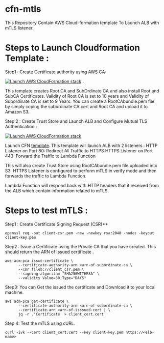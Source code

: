 # cfn-mtls
This Repository Contain AWS Cloud-formation template To Launch ALB with mTLS listener.

Steps to Launch Cloudformation Template :
=========================================

Step1 : Create Certificate authority using AWS CA: 

[![Launch AWS CloudFormation stack](https://s3.amazonaws.com/cloudformation-examples/cloudformation-launch-stack.png)](https://console.aws.amazon.com/cloudformation/home?region=us-east-1#/stacks/new?stackName=MyStack&templateURL=https://console.aws.amazon.com/cloudformation/home?region=us-east-1#/stacks/new?stackName=Issue-Certficate-using-private-ca&templateURL=https://raw.githubusercontent.com/anavaz/cfn-mtls/main/issue-certificate-using-aws-private-ca.yaml
) . 

This template creates Root CA and SubOrdinate CA and also install Root and SubCA Certificates. Validity of Root CA is set to 10 years and Validity of Subordinate CA is set to 9 Years.  You can create a RootCAbundle.pem file by simply coping the subordinate CA cert and Root CA and upload it to Amazon S3. 



Step 2 : Create Trust Store and Launch ALB and Configure Mutual TLS Authentication : 

[![Launch AWS CloudFormation stack](https://s3.amazonaws.com/cloudformation-examples/cloudformation-launch-stack.png)](https://console.aws.amazon.com/cloudformation/home?region=us-east-1#/stacks/new?stackName=LaunchALBWithMTLS&templateURL=https://raw.githubusercontent.com/anavaz/cfn-mtls/main/alb-with-mtls.yaml)


Launch CFN [template](https://github.com/anavaz/cfn-mtls/blob/main/issue-certificate-using-aws-private-ca.yaml). This template will launch ALB with 2 listeners :
    HTTP Listener on Port 80: Redirect All Traffic to HTTPS
    HTTPS Listener on Port 443: Forward the Traffic to Lambda Function

 This will also create Trust Store using RootCAbundle.pem file uploaded into S3. HTTPS Listener is configured to perform mTLS in verify mode and then forwards the traffic to Lambda Function.

 Lambda Function will respond back with HTTP headers that it received from the ALB which contain information related to mTLS. 


 Steps to test mTLS :
 ==================

Step1 : Create Certificate Signing Request (CSR)** 
```
openssl req -out client-csr.pem -new -newkey rsa:2048 -nodes -keyout client-key.pem
```
Step2 : Issue a Certificate using the Private CA that you have created. This should return the ARN of Issued certificate .
```
aws acm-pca issue-certificate \
      --certificate-authority-arn <arn-of-subordinate-ca \
      --csr fileb://client_csr.pem \
      --signing-algorithm "SHA256WITHRSA" \
      --validity Value=30,Type="DAYS" 
```
Step3: You can Get the issued the certificate and Download it to your local machine.
```
aws acm-pca get-certificate \
      --certificate-authority-arn <arn-of-subordinate-ca \
      --certificate-arn <arn-of-isssued-cert | \
      jq -r .'Certificate' > client_cert.cert
 ```

Step 4: Test the mTLS using cURL.
```
curl -ivk --cert client_cert.cert --key client-key.pem https://<elb-name>
```
